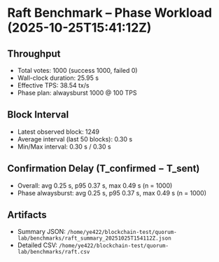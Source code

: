 # Raft Benchmark – Phase Workload (2025-10-25T15:41:12Z)

## Throughput
- Total votes: 1000 (success 1000, failed 0)
- Wall-clock duration: 25.95 s
- Effective TPS: 38.54 tx/s
- Phase plan: alwaysburst 1000 @ 100 TPS

## Block Interval
- Latest observed block: 1249
- Average interval (last 50 blocks): 0.30 s
- Min/Max interval: 0.30 s / 0.30 s

## Confirmation Delay (T_confirmed − T_sent)
- Overall: avg 0.25 s, p95 0.37 s, max 0.49 s (n = 1000)
- Phase alwaysburst: avg 0.25 s, p95 0.37 s, max 0.49 s (n = 1000)

## Artifacts
- Summary JSON: `/home/ye422/blockchain-test/quorum-lab/benchmarks/raft_summary_20251025T154112Z.json`
- Detailed CSV: `/home/ye422/blockchain-test/quorum-lab/benchmarks/raft.csv`
